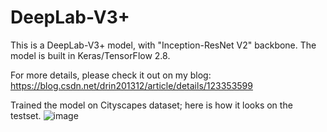 # DeepLab-V3+
This is a DeepLab-V3+ model, with "Inception-ResNet V2" backbone. The model is built in Keras/TensorFlow 2.8.

For more details, please check it out on my blog: https://blog.csdn.net/drin201312/article/details/123353599


Trained the model on Cityscapes dataset; here is how it looks on the testset.
![image](https://user-images.githubusercontent.com/86154792/157264543-c1406c25-b9db-4e84-af9f-088e2ba337bb.png)
